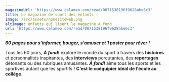 ```yaml
---
magazineUrl: 'https://www.calameo.com/read/0071538196f9628abe6c3'
title: Le magazine de sport des enfants !
image: /src/assets/homesiteweb.png
altImage: enfants qui lisent le magazine A fond
url: 'https://www.calameo.com/read/0071538196f9628abe6c3'
---
```


***60 pages pour s’informer, bouger, s'amuser et 1 poster pour rêver !***

Tous les 60 jours, ***À fond!*** explore le monde du sport à travers des **histoires** et personnalités inspirantes, des **interviews** percutantes, des **reportages** détonants ou des rubriques amusantes. ***À fond!*** aime tous les sports et les sportives autant que les sportifs ! **C'est le coéquipier idéal de l'école au collège.**
